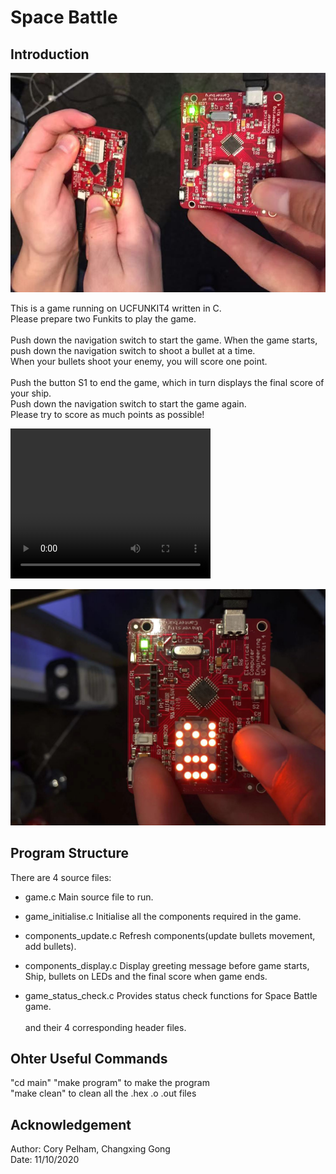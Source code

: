 # Space Battle
## Introduction
![Alt text](./main/demo3.jpeg?raw=true )

This is a game running on UCFUNKIT4 written in C.<br>
Please prepare two Funkits to play the game.<br><br>
Push down the navigation switch to start the game. When the game starts, push down the navigation switch to shoot a bullet at a time.<br>
When your bullets shoot your enemy, you will score one point.<br><br>
Push the button S1 to end the game, which in turn displays the final score of your ship.<br>
Push down the navigation switch to start the game again.<br>
Please try to score as much points as possible!

<video width="320" height="240" controls>
  <source src="./main/demo.mp4" type="video/mp4">
</video>

![Alt text](./main/demo1.jpeg?raw=true )

## Program Structure
There are 4 source files:<br>
* game.c  Main source file to run.<br>

* game_initialise.c  Initialise all the components required in the game.<br>

* components_update.c  Refresh components(update bullets movement, add bullets).<br>

* components_display.c  Display greeting message before game starts, Ship, bullets on LEDs and the final score when game ends.<br>

* game_status_check.c  Provides status check functions for Space Battle game.<br><br>
and their 4 corresponding header files.<br>


## Ohter Useful Commands
"cd main"
"make program" to make the program</br>
"make clean" to clean all the .hex .o .out files



## Acknowledgement
Author: Cory Pelham, Changxing Gong<br>
Date: 11/10/2020<br><br>


